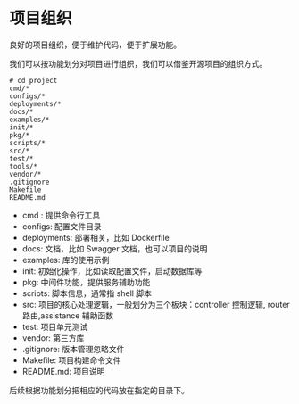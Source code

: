 # 项目组织

良好的项目组织，便于维护代码，便于扩展功能。

我们可以按功能划分对项目进行组织，我们可以借鉴开源项目的组织方式。

``` 
# cd project
cmd/*
configs/*
deployments/*
docs/*
examples/*
init/*
pkg/*
scripts/*
src/*
test/*
tools/*
vendor/*
.gitignore
Makefile
README.md
```

- cmd : 提供命令行工具
- configs: 配置文件目录
- deployments: 部署相关，比如 Dockerfile
- docs: 文档，比如 Swagger 文档，也可以项目的说明
- examples: 库的使用示例
- init: 初始化操作，比如读取配置文件，启动数据库等
- pkg: 中间件功能，提供服务辅助功能
- scripts: 脚本信息，通常指 shell 脚本
- src: 项目的核心处理逻辑，一般划分为三个板块：controller 控制逻辑, router 路由,assistance 辅助函数 
- test: 项目单元测试
- vendor: 第三方库
- .gitignore: 版本管理忽略文件
- Makefile: 项目构建命令文件
- README.md: 项目说明


后续根据功能划分把相应的代码放在指定的目录下。